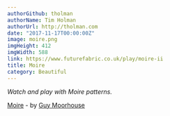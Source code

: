 ```yaml
---
authorGithub: tholman
authorName: Tim Holman
authorUrl: http://tholman.com
date: "2017-11-17T00:00:00Z"
image: moire.png
imgHeight: 412
imgWidth: 588
link: https://www.futurefabric.co.uk/play/moire-ii
title: Moire
category: Beautiful
---
```


_Watch and play with Moire patterns._

[Moire](https://www.futurefabric.co.uk/play/moire-ii) - by [Guy Moorhouse](https://www.futurefabric.co.uk)
